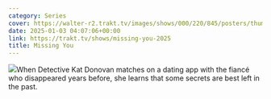 ```yaml
---
category: Series
cover: https://walter-r2.trakt.tv/images/shows/000/220/845/posters/thumb/1eecbccce4.jpg.webp
date: 2025-01-03 04:07:06+00:00
link: https://trakt.tv/shows/missing-you-2025
title: Missing You
---
```


![](https://walter-r2.trakt.tv/images/shows/000/220/845/fanarts/thumb/6c698602e0.jpg)When Detective Kat Donovan matches on a dating app with the fiancé who disappeared years before, she learns that some secrets are best left in the past.
